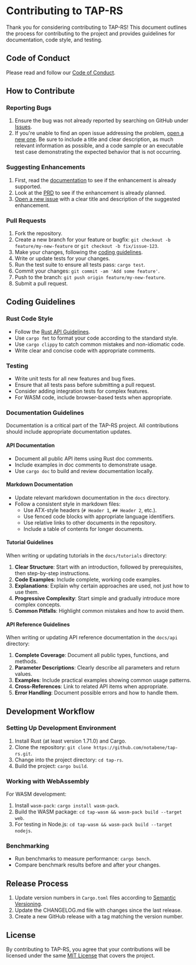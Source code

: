 # Contributing to TAP-RS

Thank you for considering contributing to TAP-RS! This document outlines the process for contributing to the project and provides guidelines for documentation, code style, and testing.

## Code of Conduct

Please read and follow our [Code of Conduct](CODE_OF_CONDUCT.md).

## How to Contribute

### Reporting Bugs

1. Ensure the bug was not already reported by searching on GitHub under [Issues](https://github.com/notabene/tap-rs/issues).
2. If you're unable to find an open issue addressing the problem, [open a new one](https://github.com/notabene/tap-rs/issues/new). Be sure to include a title and clear description, as much relevant information as possible, and a code sample or an executable test case demonstrating the expected behavior that is not occurring.

### Suggesting Enhancements

1. First, read the [documentation](./docs) to see if the enhancement is already supported.
2. Look at the [PRD](./prds/v1.md) to see if the enhancement is already planned.
3. [Open a new issue](https://github.com/notabene/tap-rs/issues/new) with a clear title and description of the suggested enhancement.

### Pull Requests

1. Fork the repository.
2. Create a new branch for your feature or bugfix: `git checkout -b feature/my-new-feature` or `git checkout -b fix/issue-123`.
3. Make your changes, following the [coding guidelines](#coding-guidelines).
4. Write or update tests for your changes.
5. Run the test suite to ensure all tests pass: `cargo test`.
6. Commit your changes: `git commit -am 'Add some feature'`.
7. Push to the branch: `git push origin feature/my-new-feature`.
8. Submit a pull request.

## Coding Guidelines

### Rust Code Style

- Follow the [Rust API Guidelines](https://rust-lang.github.io/api-guidelines/).
- Use `cargo fmt` to format your code according to the standard style.
- Use `cargo clippy` to catch common mistakes and non-idiomatic code.
- Write clear and concise code with appropriate comments.

### Testing

- Write unit tests for all new features and bug fixes.
- Ensure that all tests pass before submitting a pull request.
- Consider adding integration tests for complex features.
- For WASM code, include browser-based tests when appropriate.

### Documentation Guidelines

Documentation is a critical part of the TAP-RS project. All contributions should include appropriate documentation updates.

#### API Documentation

- Document all public API items using Rust doc comments.
- Include examples in doc comments to demonstrate usage.
- Use `cargo doc` to build and review documentation locally.

#### Markdown Documentation

- Update relevant markdown documentation in the `docs` directory.
- Follow a consistent style in markdown files:
  - Use ATX-style headers (`# Header 1`, `## Header 2`, etc.).
  - Use fenced code blocks with appropriate language identifiers.
  - Use relative links to other documents in the repository.
  - Include a table of contents for longer documents.

#### Tutorial Guidelines

When writing or updating tutorials in the `docs/tutorials` directory:

1. **Clear Structure**: Start with an introduction, followed by prerequisites, then step-by-step instructions.
2. **Code Examples**: Include complete, working code examples.
3. **Explanations**: Explain why certain approaches are used, not just how to use them.
4. **Progressive Complexity**: Start simple and gradually introduce more complex concepts.
5. **Common Pitfalls**: Highlight common mistakes and how to avoid them.

#### API Reference Guidelines

When writing or updating API reference documentation in the `docs/api` directory:

1. **Complete Coverage**: Document all public types, functions, and methods.
2. **Parameter Descriptions**: Clearly describe all parameters and return values.
3. **Examples**: Include practical examples showing common usage patterns.
4. **Cross-References**: Link to related API items when appropriate.
5. **Error Handling**: Document possible errors and how to handle them.

## Development Workflow

### Setting Up Development Environment

1. Install Rust (at least version 1.71.0) and Cargo.
2. Clone the repository: `git clone https://github.com/notabene/tap-rs.git`.
3. Change into the project directory: `cd tap-rs`.
4. Build the project: `cargo build`.

### Working with WebAssembly

For WASM development:

1. Install `wasm-pack`: `cargo install wasm-pack`.
2. Build the WASM package: `cd tap-wasm && wasm-pack build --target web`.
3. For testing in Node.js: `cd tap-wasm && wasm-pack build --target nodejs`.

### Benchmarking

- Run benchmarks to measure performance: `cargo bench`.
- Compare benchmark results before and after your changes.

## Release Process

1. Update version numbers in `Cargo.toml` files according to [Semantic Versioning](https://semver.org/).
2. Update the CHANGELOG.md file with changes since the last release.
3. Create a new GitHub release with a tag matching the version number.

## License

By contributing to TAP-RS, you agree that your contributions will be licensed under the same [MIT License](LICENSE) that covers the project.
